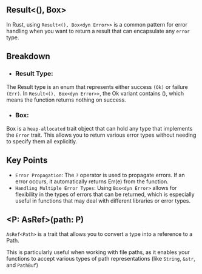 ## Result<(), Box<dyn Error>>

In Rust, using `Result<(), Box<dyn Error>>` is a common pattern for error handling when you want to return a result that can encapsulate any `error` type.

## Breakdown

- ### Result Type:

The Result type is an enum that represents either success `(Ok)` or failure `(Err)`.
In `Result<(), Box<dyn Error>>`, the Ok variant contains (), which means the function returns nothing on success.

- ### Box<dyn Error>:

Box<dyn Error> is a `heap-allocated` trait object that can hold any type that implements the `Error` trait.
This allows you to return various error types without needing to specify them all explicitly.

## Key Points

- `Error Propagation`: The `?` operator is used to propagate errors. If an error occurs, it automatically returns Err(e) from the function.
- `Handling Multiple Error Types`: Using `Box<dyn Error>` allows for flexibility in the types of errors that can be returned, which is especially useful in functions that may deal with different libraries or error types.

## <P: AsRef<Path>>(path: P)

`AsRef<Path>` is a trait that allows you to convert a type into a reference to a Path.

This is particularly useful when working with file paths, as it enables your functions to accept various types of path representations (like `String`, `&str`, and `PathBuf`)
